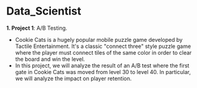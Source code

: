 # Data_Scientist

**1. Project 1**: A/B Testing.
- Cookie Cats is a hugely popular mobile puzzle game developed by Tactile Entertainment. It's a classic "connect three" style puzzle game where the player must connect tiles of the same color in order to clear the board and win the level.
-  In this project, we will analyze the result of an A/B test where the first gate in Cookie Cats was moved from level 30 to level 40. In particular, we will analyze the impact on player retention.
